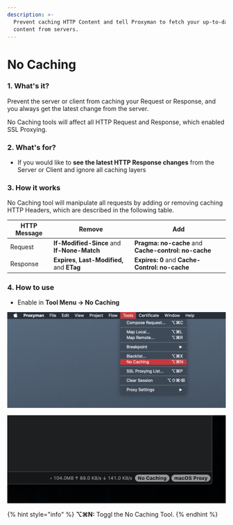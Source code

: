 ```yaml
---
description: >-
  Prevent caching HTTP Content and tell Proxyman to fetch your up-to-date
  content from servers.
---
```


# No Caching

### 1. What's it?

Prevent the server or client from caching your Request or Response, and you always get the latest change from the server.&#x20;

No Caching tools will affect all HTTP Request and Response, which enabled SSL Proxying.

### 2. What's for?

* If you would like to **see the latest HTTP Response changes** from the Server or Client and ignore all caching layers

### 3. How it works

No Caching tool will manipulate all requests by adding or removing caching HTTP Headers, which are described in the following table.

| HTTP Message | Remove                                       | Add                                                  |
| ------------ | -------------------------------------------- | ---------------------------------------------------- |
| Request      | **If-Modified-Since** and **If-None-Match**  | **Pragma: no-cache** and **Cache-control: no-cache** |
| Response     | **Expires**, **Last-Modified,** and **ETag** | **Expires: 0** and **Cache-Control: no-cache**       |

### 4. How to use

* Enable in **Tool Menu -> No Caching**&#x20;

![](<../.gitbook/assets/Screen Shot 2020-04-25 at 15.45.37.png>)

![No Caching Status on the bottom right of Proxyman app](<../.gitbook/assets/Screen Shot 2020-04-25 at 15.48.05.png>)

{% hint style="info" %}
**⌥⌘N:** Toggl the No Caching Tool.
{% endhint %}

